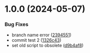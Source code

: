 # 1.0.0 (2024-05-07)


### Bug Fixes

* branch name error ([2394551](https://github.com/YKMoonProject/KiwifunSDKChecker/commit/2394551335efefbedb24a6fc3eb959e2227ce2c4))
* commit test 2 ([1326c43](https://github.com/YKMoonProject/KiwifunSDKChecker/commit/1326c4316c4682ce3817ba9c8a171c07b2f8ee0b))
* set old script to obsolete ([d9b4af8](https://github.com/YKMoonProject/KiwifunSDKChecker/commit/d9b4af82e9acf9dc375ecbbd25ec5645fa6a21fd))

